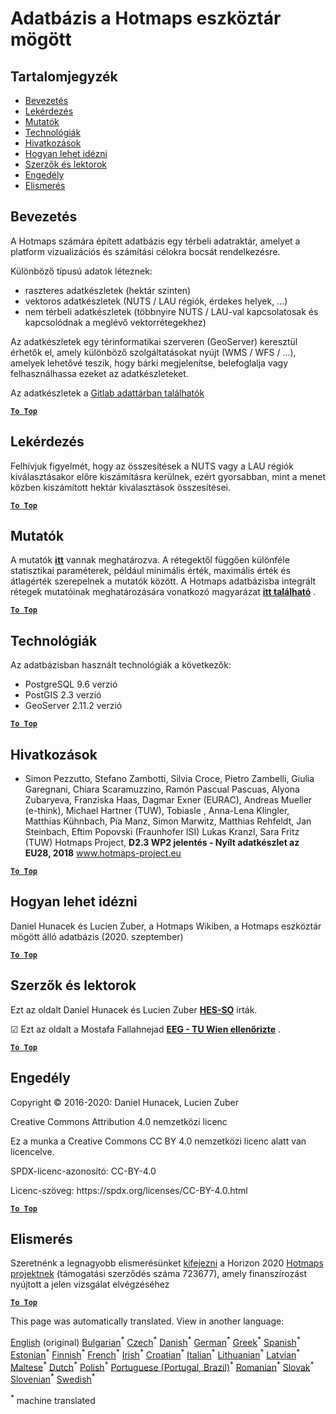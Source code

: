 <h1><a class="anchor" id="database-behind-the-hotmaps-toolbox" href="#database-behind-the-hotmaps-toolbox"><i class="fa fa-link"></i></a>Adatbázis a Hotmaps eszköztár mögött</h1><h2><a class="anchor" id="table-of-contents" href="#table-of-contents"><i class="fa fa-link"></i></a> Tartalomjegyzék</h2><ul><li> <a href="#introduction">Bevezetés</a></li><li> <a href="#query">Lekérdezés</a></li><li> <a href="#indicators">Mutatók</a></li><li> <a href="#technologies">Technológiák</a></li><li> <a href="#references">Hivatkozások</a></li><li> <a href="#how-to-cite">Hogyan lehet idézni</a></li><li> <a href="#authors-and-reviewers">Szerzők és lektorok</a></li><li> <a href="#license">Engedély</a></li><li> <a href="#acknowledgement">Elismerés</a></li></ul><h2><a class="anchor" id="introduction" href="#introduction"><i class="fa fa-link"></i></a> Bevezetés</h2><p> A Hotmaps számára épített adatbázis egy térbeli adatraktár, amelyet a platform vizualizációs és számítási célokra bocsát rendelkezésre.</p><p> Különböző típusú adatok léteznek:</p><ul><li> raszteres adatkészletek (hektár szinten)</li><li> vektoros adatkészletek (NUTS / LAU régiók, érdekes helyek, ...)</li><li> nem térbeli adatkészletek (többnyire NUTS / LAU-val kapcsolatosak és kapcsolódnak a meglévő vektorrétegekhez)</li></ul><p> Az adatkészletek egy térinformatikai szerveren (GeoServer) keresztül érhetők el, amely különböző szolgáltatásokat nyújt (WMS / WFS / ...), amelyek lehetővé teszik, hogy bárki megjelenítse, belefoglalja vagy felhasználhassa ezeket az adatkészleteket.</p><p> Az adatkészletek a <a href="https://gitlab.com/hotmaps">Gitlab adattárban találhatók</a></p><p> <a href="#table-of-contents"><strong><code>To Top</code></strong></a></p><h2><a class="anchor" id="query" href="#query"><i class="fa fa-link"></i></a> Lekérdezés</h2><p> Felhívjuk figyelmét, hogy az összesítések a NUTS vagy a LAU régiók kiválasztásakor előre kiszámításra kerülnek, ezért gyorsabban, mint a menet közben kiszámított hektár kiválasztások összesítései.</p><p> <a href="#table-of-contents"><strong><code>To Top</code></strong></a></p><h2><a class="anchor" id="indicators" href="#indicators"><i class="fa fa-link"></i></a> Mutatók</h2><p> A mutatók <strong><a href="https://github.com/HotMaps/Hotmaps-toolbox-service/blob/develop/api/app/models/indicators.py">itt</a></strong> vannak meghatározva. A rétegektől függően különféle statisztikai paraméterek, például minimális érték, maximális érték és átlagérték szerepelnek a mutatók között. A Hotmaps adatbázisba integrált rétegek mutatóinak meghatározására vonatkozó magyarázat <strong><a href="https://github.com/HotMaps/Hotmaps-toolbox-service/blob/develop/api/app/models/INDICATORS.md">itt található</a></strong> .</p><p> <a href="#table-of-contents"><strong><code>To Top</code></strong></a></p><h2><a class="anchor" id="technologies" href="#technologies"><i class="fa fa-link"></i></a> Technológiák</h2><p> Az adatbázisban használt technológiák a következők:</p><ul><li> PostgreSQL 9.6 verzió</li><li> PostGIS 2.3 verzió</li><li> GeoServer 2.11.2 verzió</li></ul><p> <a href="#table-of-contents"><strong><code>To Top</code></strong></a></p><h2><a class="anchor" id="references" href="#references"><i class="fa fa-link"></i></a> Hivatkozások</h2><ul><li> Simon Pezzutto, Stefano Zambotti, Silvia Croce, Pietro Zambelli, Giulia Garegnani, Chiara Scaramuzzino, Ramón Pascual Pascuas, Alyona Zubaryeva, Franziska Haas, Dagmar Exner (EURAC), Andreas Mueller (e-think), Michael Hartner (TUW), Tobiasle , Anna-Lena Klingler, Matthias Kühnbach, Pia Manz, Simon Marwitz, Matthias Rehfeldt, Jan Steinbach, Eftim Popovski (Fraunhofer ISI) Lukas Kranzl, Sara Fritz (TUW) Hotmaps Project, <strong>D2.3 WP2 jelentés - Nyílt adatkészlet az EU28, 2018</strong> <a href="http://www.hotmaps-project.eu/wp-content/uploads/2018/05/D2.3-Hotmaps_FINAL-VERSION_for-upload.pdf">www.hotmaps-project.eu</a></li></ul><p> <a href="#table-of-contents"><strong><code>To Top</code></strong></a></p><h2><a class="anchor" id="how-to-cite" href="#how-to-cite"><i class="fa fa-link"></i></a> Hogyan lehet idézni</h2><p> Daniel Hunacek és Lucien Zuber, a Hotmaps Wikiben, a Hotmaps eszköztár mögött álló adatbázis (2020. szeptember)</p><p> <a href="#table-of-contents"><strong><code>To Top</code></strong></a></p><h2><a class="anchor" id="authors-and-reviewers" href="#authors-and-reviewers"><i class="fa fa-link"></i></a> Szerzők és lektorok</h2><p> Ezt az oldalt Daniel Hunacek és Lucien Zuber <strong><a href="https://www.hevs.ch">HES-SO</a></strong> írták.</p><p> ☑ Ezt az oldalt a Mostafa Fallahnejad <strong><a href="https://eeg.tuwien.ac.at/">EEG - TU Wien ellenőrizte</a></strong> .</p><p> <a href="#table-of-contents"><strong><code>To Top</code></strong></a></p><h2><a class="anchor" id="license" href="#license"><i class="fa fa-link"></i></a> Engedély</h2><p> Copyright © 2016-2020: Daniel Hunacek, Lucien Zuber</p><p> Creative Commons Attribution 4.0 nemzetközi licenc</p><p> Ez a munka a Creative Commons CC BY 4.0 nemzetközi licenc alatt van licencelve.</p><p> SPDX-licenc-azonosító: CC-BY-4.0</p><p> Licenc-szöveg: https://spdx.org/licenses/CC-BY-4.0.html</p><p> <a href="#table-of-contents"><strong><code>To Top</code></strong></a></p><h2><a class="anchor" id="acknowledgement" href="#acknowledgement"><i class="fa fa-link"></i></a> Elismerés</h2><p> Szeretnénk a legnagyobb elismerésünket <a href="https://www.hotmaps-project.eu">kifejezni</a> a Horizon 2020 <a href="https://www.hotmaps-project.eu">Hotmaps projektnek</a> (támogatási szerződés száma 723677), amely finanszírozást nyújtott a jelen vizsgálat elvégzéséhez</p><p> <a href="#table-of-contents"><strong><code>To Top</code></strong></a></p>
<!--- THIS IS A SUPER UNIQUE IDENTIFIER -->

This page was automatically translated. View in another language:

[English](../en/Database-behind-the-Hotmaps-toolbox) (original) [Bulgarian](../bg/Database-behind-the-Hotmaps-toolbox)<sup>\*</sup> [Czech](../cs/Database-behind-the-Hotmaps-toolbox)<sup>\*</sup> [Danish](../da/Database-behind-the-Hotmaps-toolbox)<sup>\*</sup> [German](../de/Database-behind-the-Hotmaps-toolbox)<sup>\*</sup> [Greek](../el/Database-behind-the-Hotmaps-toolbox)<sup>\*</sup> [Spanish](../es/Database-behind-the-Hotmaps-toolbox)<sup>\*</sup> [Estonian](../et/Database-behind-the-Hotmaps-toolbox)<sup>\*</sup> [Finnish](../fi/Database-behind-the-Hotmaps-toolbox)<sup>\*</sup> [French](../fr/Database-behind-the-Hotmaps-toolbox)<sup>\*</sup> [Irish](../ga/Database-behind-the-Hotmaps-toolbox)<sup>\*</sup> [Croatian](../hr/Database-behind-the-Hotmaps-toolbox)<sup>\*</sup>  [Italian](../it/Database-behind-the-Hotmaps-toolbox)<sup>\*</sup> [Lithuanian](../lt/Database-behind-the-Hotmaps-toolbox)<sup>\*</sup> [Latvian](../lv/Database-behind-the-Hotmaps-toolbox)<sup>\*</sup> [Maltese](../mt/Database-behind-the-Hotmaps-toolbox)<sup>\*</sup> [Dutch](../nl/Database-behind-the-Hotmaps-toolbox)<sup>\*</sup> [Polish](../pl/Database-behind-the-Hotmaps-toolbox)<sup>\*</sup> [Portuguese (Portugal, Brazil)](../pt/Database-behind-the-Hotmaps-toolbox)<sup>\*</sup> [Romanian](../ro/Database-behind-the-Hotmaps-toolbox)<sup>\*</sup> [Slovak](../sk/Database-behind-the-Hotmaps-toolbox)<sup>\*</sup> [Slovenian](../sl/Database-behind-the-Hotmaps-toolbox)<sup>\*</sup> [Swedish](../sv/Database-behind-the-Hotmaps-toolbox)<sup>\*</sup> 

<sup>\*</sup> machine translated

